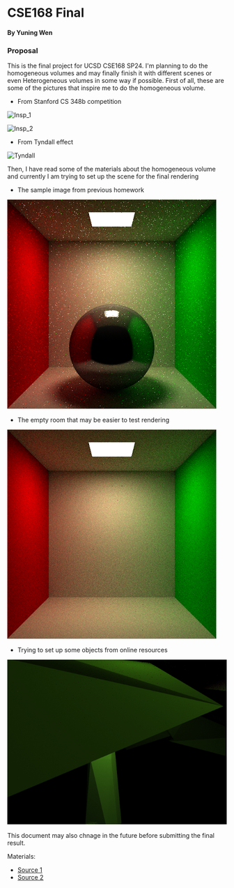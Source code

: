 # CSE168 Final

#### By Yuning Wen

### Proposal

This is the final project for UCSD CSE168 SP24. I'm planning to do the homogeneous volumes and may finally finish it with different scenes or even Heterogeneous volumes in some way if possible. First of all, these are some of the pictures that inspire me to do the homogeneous volume.

- From Stanford CS 348b competition

![Insp_1](Insp_1)

![Insp_2](Insp_2)

- From Tyndall effect

![Tyndall](Real_World_Tyndall_Effect_Insp_3)

Then, I have read some of the materials about the homogeneous volume and currently I am trying to set up the scene for the final rendering
- The sample image from previous homework

![sample](cornellBRDF.png)

- The empty room that may be easier to test rendering

![empty](cornellEMPTY.png)

- Trying to set up some objects from online resources
  
![wtf](scrubPine.png)

This document may also chnage in the future before submitting the final result.

Materials:
- [Source 1](https://graphics.pixar.com/library/ProductionVolumeRendering/paper.pdf)
- [Source 2](https://en.wikipedia.org/wiki/Beer%E2%80%93Lambert_law)
